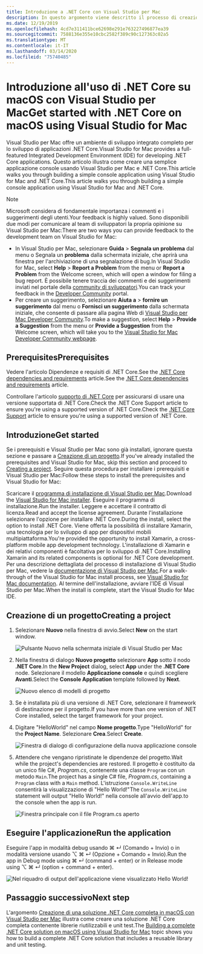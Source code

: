```yaml
---
title: Introduzione a .NET Core con Visual Studio per Mac
description: In questo argomento viene descritto il processo di creazione di una semplice applicazione console con Visual Studio per Mac e .NET Core.
ms.date: 12/19/2019
ms.openlocfilehash: 4cd7e311411bce62698e291e763227496877ea39
ms.sourcegitcommit: 7588136e355e10cbc2582f389c90c127363c02a5
ms.translationtype: MT
ms.contentlocale: it-IT
ms.lasthandoff: 03/14/2020
ms.locfileid: "75740485"
---
```

# <a name="get-started-with-net-core-on-macos-using-visual-studio-for-mac"></a><span data-ttu-id="5f5dc-103">Introduzione all'uso di .NET Core su macOS con Visual Studio per Mac</span><span class="sxs-lookup"><span data-stu-id="5f5dc-103">Get started with .NET Core on macOS using Visual Studio for Mac</span></span>

<span data-ttu-id="5f5dc-104">Visual Studio per Mac offre un ambiente di sviluppo integrato completo per lo sviluppo di applicazioni .NET Core.</span><span class="sxs-lookup"><span data-stu-id="5f5dc-104">Visual Studio for Mac provides a full-featured Integrated Development Environment (IDE) for developing .NET Core applications.</span></span> <span data-ttu-id="5f5dc-105">Questo articolo illustra come creare una semplice applicazione console usando Visual Studio per Mac e .NET Core.This article walks you through building a simple console application using Visual Studio for Mac and .NET Core.</span><span class="sxs-lookup"><span data-stu-id="5f5dc-105">This article walks you through building a simple console application using Visual Studio for Mac and .NET Core.</span></span>

> [!NOTE]
> <span data-ttu-id="5f5dc-106">Microsoft considera di fondamentale importanza i commenti e i suggerimenti degli utenti.</span><span class="sxs-lookup"><span data-stu-id="5f5dc-106">Your feedback is highly valued.</span></span> <span data-ttu-id="5f5dc-107">Sono disponibili due modi per comunicare al team di sviluppatori la propria opinione su Visual Studio per Mac:</span><span class="sxs-lookup"><span data-stu-id="5f5dc-107">There are two ways you can provide feedback to the development team on Visual Studio for Mac:</span></span>
>
> * <span data-ttu-id="5f5dc-108">In Visual Studio per Mac, selezionare **Guida** > **Segnala un problema** dal menu o Segnala un **problema** dalla schermata iniziale, che aprirà una finestra per l'archiviazione di una segnalazione di bug.</span><span class="sxs-lookup"><span data-stu-id="5f5dc-108">In Visual Studio for Mac, select **Help** > **Report a Problem** from the menu or **Report a Problem** from the Welcome screen, which will open a window for filing a bug report.</span></span> <span data-ttu-id="5f5dc-109">È possibile tenere traccia dei commenti e dei suggerimenti inviati nel portale della [community di sviluppatori](https://developercommunity.visualstudio.com/spaces/8/index.html).</span><span class="sxs-lookup"><span data-stu-id="5f5dc-109">You can track your feedback in the [Developer Community](https://developercommunity.visualstudio.com/spaces/8/index.html) portal.</span></span>
> * <span data-ttu-id="5f5dc-110">Per creare un suggerimento, selezionare **Aiuta a** > **fornire un suggerimento** dal menu o **Fornisci un suggerimento** dalla schermata iniziale, che consente di passare alla pagina Web di [Visual Studio per Mac Developer Community](https://developercommunity.visualstudio.com/content/idea/post.html?space=41).</span><span class="sxs-lookup"><span data-stu-id="5f5dc-110">To make a suggestion, select **Help** > **Provide a Suggestion** from the menu or **Provide a Suggestion** from the Welcome screen, which will take you to the [Visual Studio for Mac Developer Community webpage](https://developercommunity.visualstudio.com/content/idea/post.html?space=41).</span></span>

## <a name="prerequisites"></a><span data-ttu-id="5f5dc-111">Prerequisites</span><span class="sxs-lookup"><span data-stu-id="5f5dc-111">Prerequisites</span></span>

<span data-ttu-id="5f5dc-112">Vedere l'articolo Dipendenze e requisiti di .NET Core.See the [.NET Core dependencies and requirements](../install/dependencies.md?pivots=os-macos) article.</span><span class="sxs-lookup"><span data-stu-id="5f5dc-112">See the [.NET Core dependencies and requirements](../install/dependencies.md?pivots=os-macos) article.</span></span>

<span data-ttu-id="5f5dc-113">Controllare l'articolo [supporto di .NET Core](/visualstudio/mac/net-core-support) per assicurarsi di usare una versione supportata di .NET Core.Check the .NET Core Support article to ensure you're using a supported version of .NET Core.</span><span class="sxs-lookup"><span data-stu-id="5f5dc-113">Check the [.NET Core Support](/visualstudio/mac/net-core-support) article to ensure you're using a supported version of .NET Core.</span></span>

## <a name="get-started"></a><span data-ttu-id="5f5dc-114">Introduzione</span><span class="sxs-lookup"><span data-stu-id="5f5dc-114">Get started</span></span>

<span data-ttu-id="5f5dc-115">Se i prerequisiti e Visual Studio per Mac sono già installati, ignorare questa sezione e passare a [Creazione di un progetto](#creating-a-project).</span><span class="sxs-lookup"><span data-stu-id="5f5dc-115">If you've already installed the prerequisites and Visual Studio for Mac, skip this section and proceed to [Creating a project](#creating-a-project).</span></span> <span data-ttu-id="5f5dc-116">Seguire questa procedura per installare i prerequisiti e Visual Studio per Mac:</span><span class="sxs-lookup"><span data-stu-id="5f5dc-116">Follow these steps to install the prerequisites and Visual Studio for Mac:</span></span>

<span data-ttu-id="5f5dc-117">Scaricare il [programma di installazione di Visual Studio per Mac](https://visualstudio.microsoft.com/vs/mac/?utm_medium=microsoft&utm_source=docs.microsoft.com&utm_campaign=inline+link).</span><span class="sxs-lookup"><span data-stu-id="5f5dc-117">Download the [Visual Studio for Mac installer](https://visualstudio.microsoft.com/vs/mac/?utm_medium=microsoft&utm_source=docs.microsoft.com&utm_campaign=inline+link).</span></span> <span data-ttu-id="5f5dc-118">Eseguire il programma di installazione.</span><span class="sxs-lookup"><span data-stu-id="5f5dc-118">Run the installer.</span></span> <span data-ttu-id="5f5dc-119">Leggere e accettare il contratto di licenza.</span><span class="sxs-lookup"><span data-stu-id="5f5dc-119">Read and accept the license agreement.</span></span> <span data-ttu-id="5f5dc-120">Durante l'installazione selezionare l'opzione per installare .NET Core.</span><span class="sxs-lookup"><span data-stu-id="5f5dc-120">During the install, select the option to install .NET Core.</span></span> <span data-ttu-id="5f5dc-121">Viene offerta la possibilità di installare Xamarin, una tecnologia per lo sviluppo di app per dispositivi mobili multipiattaforma.</span><span class="sxs-lookup"><span data-stu-id="5f5dc-121">You're provided the opportunity to install Xamarin, a cross-platform mobile app development technology.</span></span> <span data-ttu-id="5f5dc-122">L'installazione di Xamarin e dei relativi componenti è facoltativa per lo sviluppo di .NET Core.</span><span class="sxs-lookup"><span data-stu-id="5f5dc-122">Installing Xamarin and its related components is optional for .NET Core development.</span></span> <span data-ttu-id="5f5dc-123">Per una descrizione dettagliata del processo di installazione di Visual Studio per Mac, vedere la [documentazione di Visual Studio per Mac](/visualstudio/mac/).</span><span class="sxs-lookup"><span data-stu-id="5f5dc-123">For a walk-through of the Visual Studio for Mac install process, see [Visual Studio for Mac documentation](/visualstudio/mac/).</span></span> <span data-ttu-id="5f5dc-124">Al termine dell'installazione, avviare l'IDE di Visual Studio per Mac.</span><span class="sxs-lookup"><span data-stu-id="5f5dc-124">When the install is complete, start the Visual Studio for Mac IDE.</span></span>

## <a name="creating-a-project"></a><span data-ttu-id="5f5dc-125">Creazione di un progetto</span><span class="sxs-lookup"><span data-stu-id="5f5dc-125">Creating a project</span></span>

1. <span data-ttu-id="5f5dc-126">Selezionare **Nuovo** nella finestra di avvio.</span><span class="sxs-lookup"><span data-stu-id="5f5dc-126">Select **New** on the start window.</span></span>

   ![Pulsante Nuovo nella schermata iniziale di Visual Studio per Mac](./media/using-on-mac-vs/visual-studio-mac-new-project.png)

1. <span data-ttu-id="5f5dc-128">Nella finestra di dialogo **Nuovo progetto** selezionare **App** sotto il nodo **.NET Core**.</span><span class="sxs-lookup"><span data-stu-id="5f5dc-128">In the **New Project** dialog, select **App** under the **.NET Core** node.</span></span> <span data-ttu-id="5f5dc-129">Selezionare il modello **Applicazione console** e quindi scegliere **Avanti**.</span><span class="sxs-lookup"><span data-stu-id="5f5dc-129">Select the **Console Application** template followed by **Next**.</span></span>

   ![Nuovo elenco di modelli di progetto](./media/using-on-mac-vs/visual-studio-mac-new-dialog.png)

1. <span data-ttu-id="5f5dc-131">Se è installata più di una versione di .NET Core, selezionare il framework di destinazione per il progetto.</span><span class="sxs-lookup"><span data-stu-id="5f5dc-131">If you have more than one version of .NET Core installed, select the target framework for your project.</span></span>

1. <span data-ttu-id="5f5dc-132">Digitare "HelloWorld" nel campo **Nome progetto**.</span><span class="sxs-lookup"><span data-stu-id="5f5dc-132">Type "HelloWorld" for the **Project Name**.</span></span> <span data-ttu-id="5f5dc-133">Selezionare **Crea**.</span><span class="sxs-lookup"><span data-stu-id="5f5dc-133">Select **Create**.</span></span>

   ![Finestra di dialogo di configurazione della nuova applicazione console](./media/using-on-mac-vs/visual-studio-mac-new-options.png)

1. <span data-ttu-id="5f5dc-135">Attendere che vengano ripristinate le dipendenze del progetto.</span><span class="sxs-lookup"><span data-stu-id="5f5dc-135">Wait while the project's dependencies are restored.</span></span> <span data-ttu-id="5f5dc-136">Il progetto è costituito da un unico file C#, *Program.cs*, contenente una classe `Program` con un metodo `Main`.</span><span class="sxs-lookup"><span data-stu-id="5f5dc-136">The project has a single C# file, *Program.cs*, containing a `Program` class with a `Main` method.</span></span> <span data-ttu-id="5f5dc-137">L'istruzione `Console.WriteLine` consentirà la visualizzazione di "Hello World!"</span><span class="sxs-lookup"><span data-stu-id="5f5dc-137">The `Console.WriteLine` statement will output "Hello World!"</span></span> <span data-ttu-id="5f5dc-138">nella console all'avvio dell'app.</span><span class="sxs-lookup"><span data-stu-id="5f5dc-138">to the console when the app is run.</span></span>

   ![Finestra principale con il file Program.cs aperto](./media/using-on-mac-vs/visual-studio-mac-editor.png)

## <a name="run-the-application"></a><span data-ttu-id="5f5dc-140">Eseguire l'applicazione</span><span class="sxs-lookup"><span data-stu-id="5f5dc-140">Run the application</span></span>

<span data-ttu-id="5f5dc-141">Eseguire l'app in modalità debug usando ⌘ ↵ (Comando + Invio) o in modalità versione usando ⌥ ⌘ ↵ (Opzione + Comando + Invio).</span><span class="sxs-lookup"><span data-stu-id="5f5dc-141">Run the app in Debug mode using ⌘ ↵ (command + enter) or in Release mode using ⌥ ⌘ ↵ (option + command + enter).</span></span>

![Nel riquadro di output dell'applicazione viene visualizzato Hello World!](./media/using-on-mac-vs/visual-studio-mac-output.png)

## <a name="next-step"></a><span data-ttu-id="5f5dc-143">Passaggio successivo</span><span class="sxs-lookup"><span data-stu-id="5f5dc-143">Next step</span></span>

<span data-ttu-id="5f5dc-144">L'argomento [Creazione di una soluzione .NET Core completa in macOS con Visual Studio per Mac](using-on-mac-vs-full-solution.md) illustra come creare una soluzione .NET Core completa contenente librerie riutilizzabili e unit test.</span><span class="sxs-lookup"><span data-stu-id="5f5dc-144">The [Building a complete .NET Core solution on macOS using Visual Studio for Mac](using-on-mac-vs-full-solution.md) topic shows you how to build a complete .NET Core solution that includes a reusable library and unit testing.</span></span>
